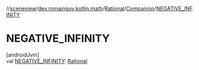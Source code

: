 //[sceneview](../../../../index.md)/[dev.romainguy.kotlin.math](../../index.md)/[Rational](../index.md)/[Companion](index.md)/[NEGATIVE_INFINITY](-n-e-g-a-t-i-v-e_-i-n-f-i-n-i-t-y.md)

# NEGATIVE_INFINITY

[androidJvm]\
val [NEGATIVE_INFINITY](-n-e-g-a-t-i-v-e_-i-n-f-i-n-i-t-y.md): [Rational](../index.md)
